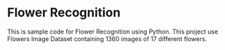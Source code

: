 # Flower Recognition
This is sample code for Flower Recognition using Python. This project use Flowers Image Dataset containing 1360 images of 17 different flowers.
